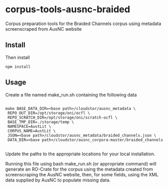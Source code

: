 # corpus-tools-ausnc-braided
Corpus preparation tools for the Braided Channels corpus using metadata screenscraped from AusNC website

## Install

Then install
```
npm install
```

## Usage 

Create a file named make_run.sh containing the following data

```#!/usr/bin/env bash

make BASE_DATA_DIR=<base path>/cloudstor/ausnc_metadata \
 REPO_OUT_DIR=/opt/storage/oni/ocfl \
 REPO_SCRATCH_DIR=/opt/storage/oni/scratch-ocfl \
 BASE_TMP_DIR=./storage/temp \
 NAMESPACE=AustLit \
 CORPUS_NAME=AustLit \
 JSON=<base path>/cloudstor/ausnc_metadata/braided_channels.json \
 DATA_DIR=<base path>/cloudstor/ausnc_corpora-master/braided_channels
 
```
Update the paths to the appropriate locations for your local installation.

Running this file using bash make_run.sh (or appropriate command) will generate an RO-Crate for the corpus using the metadata created from screenscraping the AusNC website, then, for some fields, using the XML data supplied by AusNC to populate missing data.


